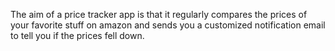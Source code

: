 The aim of a price tracker app is that it regularly compares 
the prices of your favorite stuff on amazon and sends you a 
customized notification email to tell you if the prices fell 
down.
